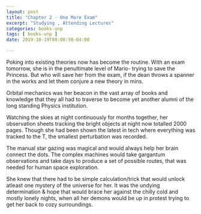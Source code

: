```yaml
---
layout: post
title: "Chapter 2 - One More Exam"
excerpt: "Studying , Attending Lectures"
categories: books-unp
tags: [ books-unp ]
date: 2019-10-19T08:08:50-04:00

---
```



Poking into existing theories now has become the routine.  With an exam tomorrow, she is in the penultimate level of Mario- trying to save the Princess. But who will save her from the exam, if the dean throws a spanner in the works and let them conjure a new theory in mins.

Orbital mechanics was her beacon in the vast array of books and knowledge that they all had to traverse to become yet another alumni of the long standing Physics institution.

Watching the skies at night continuously for months together, her observation sheets tracking the bright objects at night now totalled 2000 pages. Though she had been shown the latest in tech where everything was tracked to the T, the smallest perturbation was recorded.

The manual star gazing was magical and would always help her brain connect the dots. The complex machines would take gargantum observations and take days to produce a set of possible routes, that was needed for human space exploration.

She knew that there had to be simple calculation/trick that would unlock atleast one mystery of the universe for her. It was the undying determination & hope that would brace her against the chilly cold and mostly lonely nights, when all her demons would be up in protest trying to get her back to cozy surroundings.
